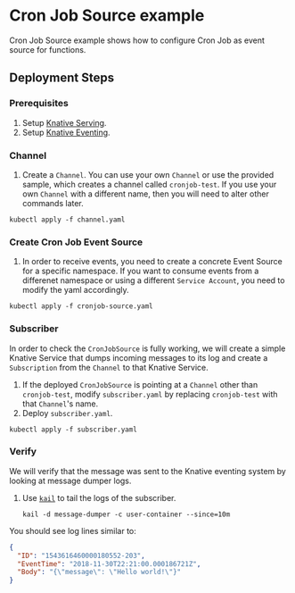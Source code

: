 # Cron Job Source example

Cron Job Source example shows how to configure Cron Job as event source for functions.

## Deployment Steps

### Prerequisites

1. Setup [Knative Serving](https://github.com/knative/docs/tree/master/serving).
1. Setup
   [Knative Eventing](https://github.com/knative/docs/tree/master/eventing).

### Channel

1. Create a `Channel`. You can use your own `Channel` or use the provided sample, which creates a channel called `cronjob-test`. If you use your own `Channel` with a different name, then you will need to alter other commands later.

```shell
kubectl apply -f channel.yaml
```

### Create Cron Job Event Source

1. In order to receive events, you need to create a concrete Event Source for a specific namespace. If you want to consume events from a differenet namespace or using a different `Service Account`, you need to modify the yaml accordingly.

```shell
kubectl apply -f cronjob-source.yaml
```

### Subscriber

In order to check the `CronJobSource` is fully working, we will create a simple Knative Service that dumps incoming messages to its log and create a `Subscription` from the `Channel` to that Knative Service.

1. If the deployed `CronJobSource` is pointing at a `Channel` other than `cronjob-test`, modify `subscriber.yaml` by replacing `cronjob-test` with that `Channel`'s name.
1. Deploy `subscriber.yaml`.

```shell
kubectl apply -f subscriber.yaml
```

### Verify

We will verify that the message was sent to the Knative eventing system by looking at message dumper logs.

1. Use [`kail`](https://github.com/boz/kail) to tail the logs of the subscriber.

   ```shell
   kail -d message-dumper -c user-container --since=10m
   ```

You should see log lines similar to:

```json
{
  "ID": "1543616460000180552-203",
  "EventTime": "2018-11-30T22:21:00.000186721Z",
  "Body": "{\"message\": \"Hello world!\"}"
}
```
